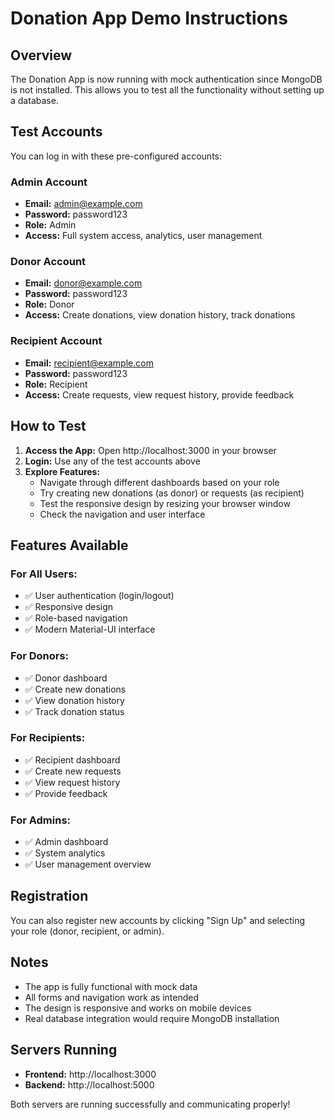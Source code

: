 # Donation App Demo Instructions

## Overview
The Donation App is now running with mock authentication since MongoDB is not installed. This allows you to test all the functionality without setting up a database.

## Test Accounts
You can log in with these pre-configured accounts:

### Admin Account
- **Email:** admin@example.com
- **Password:** password123
- **Role:** Admin
- **Access:** Full system access, analytics, user management

### Donor Account
- **Email:** donor@example.com
- **Password:** password123
- **Role:** Donor
- **Access:** Create donations, view donation history, track donations

### Recipient Account
- **Email:** recipient@example.com
- **Password:** password123
- **Role:** Recipient
- **Access:** Create requests, view request history, provide feedback

## How to Test

1. **Access the App:** Open http://localhost:3000 in your browser
2. **Login:** Use any of the test accounts above
3. **Explore Features:**
   - Navigate through different dashboards based on your role
   - Try creating new donations (as donor) or requests (as recipient)
   - Test the responsive design by resizing your browser window
   - Check the navigation and user interface

## Features Available

### For All Users:
- ✅ User authentication (login/logout)
- ✅ Responsive design
- ✅ Role-based navigation
- ✅ Modern Material-UI interface

### For Donors:
- ✅ Donor dashboard
- ✅ Create new donations
- ✅ View donation history
- ✅ Track donation status

### For Recipients:
- ✅ Recipient dashboard
- ✅ Create new requests
- ✅ View request history
- ✅ Provide feedback

### For Admins:
- ✅ Admin dashboard
- ✅ System analytics
- ✅ User management overview

## Registration
You can also register new accounts by clicking "Sign Up" and selecting your role (donor, recipient, or admin).

## Notes
- The app is fully functional with mock data
- All forms and navigation work as intended
- The design is responsive and works on mobile devices
- Real database integration would require MongoDB installation

## Servers Running
- **Frontend:** http://localhost:3000
- **Backend:** http://localhost:5000

Both servers are running successfully and communicating properly!